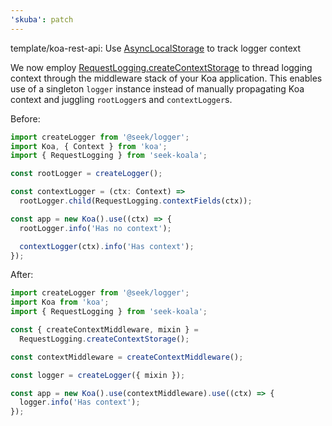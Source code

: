 ```yaml
---
'skuba': patch
---
```


template/koa-rest-api: Use [AsyncLocalStorage](https://nodejs.org/docs/latest-v16.x/api/async_context.html#asynchronous-context-tracking) to track logger context

We now employ [RequestLogging.createContextStorage](https://github.com/seek-oss/koala/blob/master/src/requestLogging/README.md#context-logging) to thread logging context through the middleware stack of your Koa application. This enables use of a singleton `logger` instance instead of manually propagating Koa context and juggling `rootLogger`s and `contextLogger`s.

Before:

```typescript
import createLogger from '@seek/logger';
import Koa, { Context } from 'koa';
import { RequestLogging } from 'seek-koala';

const rootLogger = createLogger();

const contextLogger = (ctx: Context) =>
  rootLogger.child(RequestLogging.contextFields(ctx));

const app = new Koa().use((ctx) => {
  rootLogger.info('Has no context');

  contextLogger(ctx).info('Has context');
});
```

After:

```typescript
import createLogger from '@seek/logger';
import Koa from 'koa';
import { RequestLogging } from 'seek-koala';

const { createContextMiddleware, mixin } =
  RequestLogging.createContextStorage();

const contextMiddleware = createContextMiddleware();

const logger = createLogger({ mixin });

const app = new Koa().use(contextMiddleware).use((ctx) => {
  logger.info('Has context');
});
```
